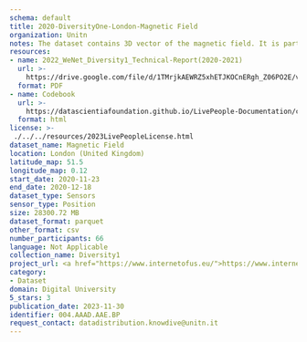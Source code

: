 ```yaml
---
schema: default
title: 2020-DiversityOne-London-Magnetic Field
organization: Unitn
notes: The dataset contains 3D vector of the magnetic field. It is part of Wenet Diversity 1 data collection, which contains data about the everyday life activities of students coming from 8 different universities located in China, Denmark, India, Italy, Mexico, Mongolia, Paraguay and UK. The data were collected via questionnaires, data coming from 27 smartphone sensors associated to thousand self-reported annotations over a period of 4 weeks.
resources:
- name: 2022_WeNet_Diversity1_Technical-Report(2020-2021)
  url: >-
    https://drive.google.com/file/d/1TMrjkAEWRZ5xhETJKOCnERgh_Z06PO2E/view?usp=drive_link
  format: PDF
- name: Codebook
  url: >-
    https://datascientiafoundation.github.io/LivePeople-Documentation/codebooks/2020_DV1_London_magnetic.html
  format: html
license: >-
 ./../../resources/2023LivePeopleLicense.html
dataset_name: Magnetic Field
location: London (United Kingdom)
latitude_map: 51.5
longitude_map: 0.12
start_date: 2020-11-23
end_date: 2020-12-18
dataset_type: Sensors
sensor_type: Position
size: 28300.72 MB
dataset_format: parquet
other_format: csv
number_participants: 66
language: Not Applicable
collection_name: Diversity1
project_url: <a href="https://www.internetofus.eu/">https://www.internetofus.eu/</a>
category:
- Dataset
domain: Digital University
5_stars: 3
publication_date: 2023-11-30
identifier: 004.AAAD.AAE.BP
request_contact: datadistribution.knowdive@unitn.it
---
```



